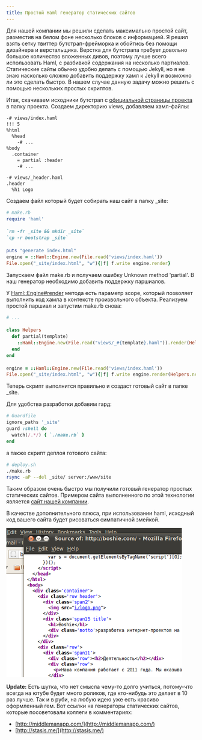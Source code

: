 ```yaml
---
title: Простой Haml генератор статических сайтов
---
```


Для нашей компании мы решили сделать максимально простой сайт, разместив на белом фоне несколько 
блоков с информацией. Я решил взять сетку 
твиттер бутстрап-фрейморка и обойтись без помощи дизайнера и верстальщика. Верстка для бутстрапа
требует довольно большое количество вложенных дивов, поэтому лучше всего использовать Haml, 
с разбивкой содержания на несколько партиалов. Статические сайты обычно удобно делать с помощью Jekyll,
но я не знаю насколько сложно добавить поддержку хамл к Jekyll и возможно ли это сделать быстро. 
В нашем случае данную задачу можно решить c помощью нескольких простых скриптов.

Итак, скачиваем исходники бутстрап с [официальной страницы
проекта](http://twitter.github.com/bootstrap/) в папку проекта. Создаем директорию views,
добавляем хамл-файлы:

``` haml
-# views/index.haml
!!! 5
%html
  %head
    -# ...
%body
  .container
    = partial :header
    -# ...
```

``` haml
-# views/_header.haml
.header
  %h1 Logo
```
 
Создаем файл который будет собирать наш сайт в папку _site:

``` ruby
# make.rb
require 'haml'

`rm -fr _site && mkdir _site`
`cp -r bootstrap _site`

puts "generate index.html"
engine = ::Haml::Engine.new(File.read('views/index.haml'))
File.open("_site/index.html", "w"){|f| f.write engine.render}
```

Запускаем файл make.rb и получаем ошибку Unknown method 'partial'.
В наш генератор необходимо добавить поддержку паршиалов.

У [Haml::Engine#render](http://haml-lang.com/docs/yardoc/Haml/Engine.html#render-instance_method)
метода есть параметр scope, который позволяет выполнить код хамла в контексте произвольного объекта.
Реализуем простой паршиал и запустим make.rb снова:

``` ruby
# ...

class Helpers
  def partial(template)
    ::Haml::Engine.new(File.read("views/_#{template}.haml")).render(Helpers.new)
  end
end

engine = ::Haml::Engine.new(File.read('views/index.haml'))
File.open("_site/index.html", "w"){|f| f.write engine.render(Helpers.new)}
```

Теперь скрипт выполнится правильно и создаст готовый сайт в папке _site.

Для удобства разработки добавим гард:

``` ruby
# Guardfile
ignore_paths '_site'
guard :shell do
  watch(/.*/) { `./make.rb` }
end
```

а также скрипт деплоя готового сайта:

``` bash
# deploy.sh
./make.rb
rsync -aP --del _site/ server:/www/site
```

Таким образом очень быстро мы получили готовый генератор простых статических сайтов.
Примером сайта выполненного по этой технологии является [сайт нашей компании](http://boshie.com).

В качестве дополнительного плюса, при использовании haml, исходный код вашего сайта будет рисоваться
симпатичной змейкой.

![](/assets/old/1/zip-zip.png)

__Update:__ Есть шутка, что нет смысла чему-то долго учиться, потому-что всегда
на ютубе будет много роликов, где кто-нибудь это делает в 10 раз лучше.
Так и в руби, на любую идею уже есть красиво оформленный гем. 
Вот ссылки на генераторы статических сайтов, которые посоветовали коллеги в комментариях:

* [http://middlemanapp.com/](http://middlemanapp.com/)
* [http://stasis.me/](http://stasis.me/)
